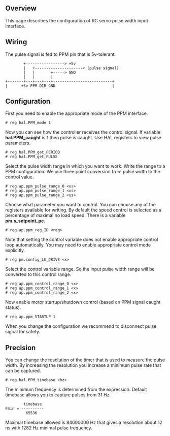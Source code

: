 ## Overview

This page describes the configuration of RC servo pulse width input interface.

## Wiring

The pulse signal is fed to PPM pin that is 5v-tolerant.

	        +-----------------> +5v
	        |   +---------------------< (pulse signal)
	        |   |       +-----> GND
	        |   |       |
	+-------+---+---+---+--------------------------+
	|      +5v PPM DIR GND                         |

## Configuration

First you need to enable the appropriate mode of the PPM interface.

	# reg hal.PPM_mode 1

Now you can see how the controller receives the control signal. If variable
**hal.PPM_caught** is 1 then pulse is caught. Use HAL registers to view pulse
parameters.

	# reg hal.PPM_get_PERIOD
	# reg hal.PPM_get_PULSE

Select the pulse width range in which you want to work. Write the range to a
PPM configuration. We use three point conversion from pulse width to the
control value.

	# reg ap.ppm_pulse_range_0 <us>
	# reg ap.ppm_pulse_range_1 <us>
	# reg ap.ppm_pulse_range_2 <us>

Choose what parameter you want to control. You can choose any of the registers
available for writing. By default the speed control is selected as a percentage
of maximal no load speed. There is a variable **pm.s_setpoint_pc**.

	# reg ap.ppm_reg_ID <reg>

Note that setting the control variable does not enable appropriate control loop
automatically. You may need to enable appropriate control mode explicitly.

	# reg pm.config_LU_DRIVE <x>

Select the control variable range. So the input pulse width range will be
converted to this control range.

	# reg ap.ppm_control_range_0 <x>
	# reg ap.ppm_control_range_1 <x>
	# reg ap.ppm_control_range_2 <x>

Now enable motor startup/shutdown control (based on PPM signal caught status).

	# reg ap.ppm_STARTUP 1

When you change the configuration we recommend to disconnect pulse signal for
safety.

## Precision

You can change the resolution of the timer that is used to measure the pulse
width. By increasing the resolution you increase a minimum pulse rate that
can be captured.

	# reg hal.PPM_timebase <hz>

The minimum frequency is determined from the expression. Default timebase
allows you to capture pulses from 31 Hz.

	        timebase
	Fmin = ----------
	         65536

Maximal timebase allowed is 84000000 Hz that gives a resolution about 12 ns
with 1282 Hz minimal pulse frequency.

